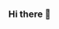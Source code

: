 ### Hi there 👋

<!--
**pstepanovum/pstepanovum** is a ✨ _special_ ✨ repository because its `README.md` (this file) appears on your GitHub profile.

Here are some ideas to get you started:

- 🔭 I’m currently working on web devolopment and AI
- 🌱 I’m currently learning AI
- 👯 I’m looking to collaborate on AI and Music Production
- 🤔 I’m looking for help with coding
- 💬 Ask me about my passion
- 📫 How to reach me: pas273@miami.edu
- 😄 Pronouns: Pavel
- ⚡ Fun fact: I love extreme sport
-->

